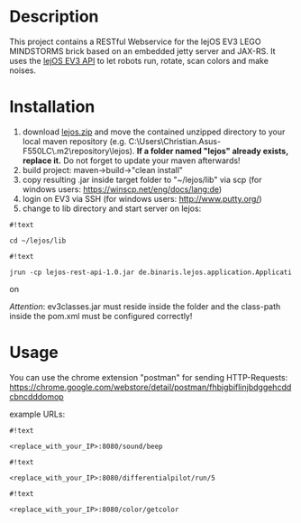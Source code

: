 # Description #

This project contains a RESTful Webservice for the lejOS EV3 LEGO MINDSTORMS brick based on an embedded jetty server and JAX-RS. It uses the [lejOS EV3 API](http://www.lejos.org/ev3/docs/) to let robots run, rotate, scan colors and make noises.


# Installation #

1.  download [lejos.zip](https://bitbucket.org/Cappin79/lejosev3restservice/downloads/lejos.zip) and move the contained unzipped directory to your local maven repository (e.g. C:\Users\Christian.Asus-F550LC\\.m2\repository\lejos). **If a folder named "lejos" already exists, replace it.** Do not forget to update your maven afterwards!
2.  build project: maven->build->"clean install"
3.  copy resulting .jar inside target folder to "~/lejos/lib" via scp (for windows users: https://winscp.net/eng/docs/lang:de)
4.  login on EV3 via SSH (for windows users: http://www.putty.org/)
5.  change to lib directory and start server on lejos: 


```
#!text

cd ~/lejos/lib
```


```
#!text

jrun -cp lejos-rest-api-1.0.jar de.binaris.lejos.application.Applicati
```
on


*Attention*: ev3classes.jar must reside inside the folder and the class-path inside the pom.xml must be configured correctly!

# Usage #

You can use the chrome extension "postman" for sending HTTP-Requests: https://chrome.google.com/webstore/detail/postman/fhbjgbiflinjbdggehcddcbncdddomop

example URLs: 

```
#!text

<replace_with_your_IP>:8080/sound/beep
```


```
#!text

<replace_with_your_IP>:8080/differentialpilot/run/5
```


```
#!text

<replace_with_your_IP>:8080/color/getcolor
```